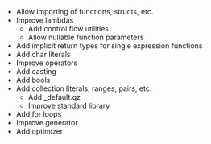 - Allow importing of functions, structs, etc.
- Improve lambdas
    - Add control flow utilities
    - Allow nullable function parameters
- Add implicit return types for single expression functions
- Add char literals
- Improve operators
- Add casting
- Add bools
- Add collection literals, ranges, pairs, etc.
    - Add _default.qz
    - Improve standard library
- Add for loops
- Improve generator
- Add optimizer
